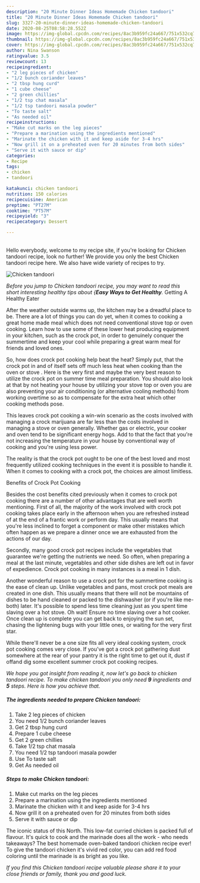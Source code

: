 ```yaml
---
description: "20 Minute Dinner Ideas Homemade Chicken tandoori"
title: "20 Minute Dinner Ideas Homemade Chicken tandoori"
slug: 3327-20-minute-dinner-ideas-homemade-chicken-tandoori
date: 2020-08-25T08:58:28.552Z
image: https://img-global.cpcdn.com/recipes/8ac3b959fc24a667/751x532cq70/chicken-tandoori-recipe-main-photo.jpg
thumbnail: https://img-global.cpcdn.com/recipes/8ac3b959fc24a667/751x532cq70/chicken-tandoori-recipe-main-photo.jpg
cover: https://img-global.cpcdn.com/recipes/8ac3b959fc24a667/751x532cq70/chicken-tandoori-recipe-main-photo.jpg
author: Nina Swanson
ratingvalue: 3.5
reviewcount: 13
recipeingredient:
- "2 leg pieces of chicken"
- "1/2 bunch coriander leaves"
- "2 tbsp hung curd"
- "1 cube cheese"
- "2 green chillies"
- "1/2 tsp chat masala"
- "1/2 tsp tandoori masala powder"
- "To taste salt"
- "As needed oil"
recipeinstructions:
- "Make cut marks on the leg pieces"
- "Prepare a marination using the ingredients mentioned"
- "Marinate the chicken with it and keep aside for 3-4 hrs"
- "Now grill it on a preheated oven for 20 minutes from both sides"
- "Serve it with sauce or dip"
categories:
- Recipe
tags:
- chicken
- tandoori

katakunci: chicken tandoori 
nutrition: 150 calories
recipecuisine: American
preptime: "PT27M"
cooktime: "PT57M"
recipeyield: "3"
recipecategory: Dessert

---
```

<br>
Hello everybody, welcome to my recipe site, if you're looking for Chicken tandoori recipe, look no further! We provide you only the best Chicken tandoori recipe here. We also have wide variety of recipes to try.
<br>


![Chicken tandoori](https://img-global.cpcdn.com/recipes/8ac3b959fc24a667/751x532cq70/chicken-tandoori-recipe-main-photo.jpg)

<i>Before you jump to Chicken tandoori recipe, you may want to read this short interesting healthy tips about {<strong>Easy Ways to Get Healthy</strong>.</i>
Getting A Healthy Eater


After the weather outside warms up, the kitchen may be a dreadful place to be. There are a lot of things you can do yet, when it comes to cooking a great home made meal which does not need conventional stove top or oven cooking. Learn how to use some of these lower heat producing equipment in your kitchen, such as the crock pot, in order to genuinely conquer the summertime and keep your cool while preparing a great warm meal for friends and loved ones.

So, how does crock pot cooking help beat the heat? Simply put, that the crock pot in and of itself sets off much less heat when cooking than the oven or stove . Here is the very first and maybe the very best reason to utilize the crock pot on summer time meal preparation. You should also look at that by not heating your house by utilizing your stove top or oven you are also preventing your air conditioning (or alternative cooling methods) from working overtime so as to compensate for the extra heat which other cooking methods pose.

This leaves crock pot cooking a win-win scenario as the costs involved with managing a crock marijuana are far less than the costs involved in managing a stove or oven generally. Whether gas or electric, your cooker and oven tend to be significant energy hogs. Add to that the fact that you're not increasing the temperature in your house by conventional way of cooking and you're using less power.

 The reality is that the crock pot ought to be one of the best loved and most frequently utilized cooking techniques in the event it is possible to handle it. When it comes to cooking with a crock pot, the choices are almost limitless.  

Benefits of Crock Pot Cooking

Besides the cost benefits cited previously when it comes to crock pot cooking there are a number of other advantages that are well worth mentioning. First of all, the majority of the work involved with crock pot cooking takes place early in the afternoon when you are refreshed instead of at the end of a frantic work or perform day. This usually means that you're less inclined to forget a component or make other mistakes which often happen as we prepare a dinner once we are exhausted from the actions of our day.

Secondly, many good crock pot recipes include the vegetables that guarantee we're getting the nutrients we need. So often, when preparing a meal at the last minute, vegetables and other side dishes are left out in favor of expedience. Crock pot cooking in many instances is a meal in 1 dish.

Another wonderful reason to use a crock pot for the summertime cooking is the ease of clean up.  Unlike vegetables and pans, most crock pot meals are created in one dish. This usually means that there will not be mountains of dishes to be hand cleaned or packed to the dishwasher (or if you're like me-both) later. It's possible to spend less time cleaning just as you spent time slaving over a hot stove. Oh wait! Ensure no time slaving over a hot cooker. Once clean up is complete you can get back to enjoying the sun set, chasing the lightening bugs with your little ones, or waiting for the very first star.

While there'll never be a one size fits all very ideal cooking system, crock pot cooking comes very close. If you've got a crock pot gathering dust somewhere at the rear of your pantry it is the right time to get out it, dust if offand dig some excellent summer crock pot cooking recipes.


<i>We hope you got insight from reading it, now let's go back to chicken tandoori recipe. To make chicken tandoori you only need <strong>9</strong> ingredients and <strong>5</strong> steps. Here is how you achieve that.
</i>

##### The ingredients needed to prepare Chicken tandoori:

1. Take 2 leg pieces of chicken
1. You need 1/2 bunch coriander leaves
1. Get 2 tbsp hung curd
1. Prepare 1 cube cheese
1. Get 2 green chillies
1. Take 1/2 tsp chat masala
1. You need 1/2 tsp tandoori masala powder
1. Use To taste salt
1. Get As needed oil


##### Steps to make Chicken tandoori:

1. Make cut marks on the leg pieces
1. Prepare a marination using the ingredients mentioned
1. Marinate the chicken with it and keep aside for 3-4 hrs
1. Now grill it on a preheated oven for 20 minutes from both sides
1. Serve it with sauce or dip


The iconic status of this North. This low-fat curried chicken is packed full of flavour. It&#39;s quick to cook and the marinade does all the work - who needs takeaways? The best homemade oven-baked tandoori chicken recipe ever! To give the tandoori chicken it&#39;s vivid red color, you can add red food coloring until the marinade is as bright as you like. 

<i>If you find this Chicken tandoori recipe valuable please share it to your close friends or family, thank you and good luck.</i>

